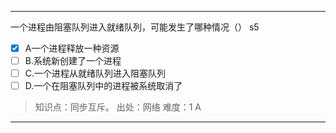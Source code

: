 ---
一个进程由阻塞队列进入就绪队列，可能发生了哪种情况（） s5
- [x] A一个进程释放一种资源
- [ ] B.系统新创建了一个进程
- [ ] C.一个进程从就绪队列进入阻塞队列
- [ ] D.一个在阻塞队列中的进程被系统取消了

> 知识点：同步互斥。
> 出处：网络
> 难度：1
> A

---